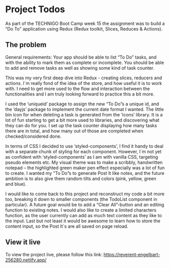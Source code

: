 # Project Todos

As part of the TECHNIGO Boot Camp week 15 the assignment was to build a “Do To” application using Redux (Redux toolkit, Slices, Reduces & Actions).

## The problem

General requirements: Your app should be able to list “To Do” tasks, and with the ability to mark them as complete or incomplete. You should be able to add and remove tasks as well as showing some kind of task counter.

This was my very first deep dive into Redux - creating slices, reducers and actions. I´m really fond of the idea of the store, and how useful it is to work with. I need to get more used to the flow and interaction between the functionalities and I am truly looking forward to practice this a bit more.

I used the ‘uniqueid’ package to assign the new “To Do”s a unique id, and the ‘dayjs’ package to implement the current date format I wanted. The little bin icon for when deleting a task is generated from the ‘icons’ library. It is a lot of fun starting to get a bit more used to libraries, and discovering what they can do for you. I set up the task counter displaying how many tasks there are in total, and how many out of those are completed when checked/considered done.

In terms of CSS I decided to use ‘styled-components’, I find it handy to deal with a separate chunk of styling for each component. However, I´m not yet as confident with ‘styled-components’ as I am with vanilla CSS, targeting pseudo elements etc. My visual theme was to make a scribbly, handwritten notepad – the highlighted green maker pen effect especially was a lot of fun to create. I wanted my “To Do”s to generate Post It like notes, and the future ambition is to also give them random tilts and colors (pink, yellow, green and blue).

I would like to come back to this project and reconstruct my code a bit more too, breaking it down to smaller components (the TodoList component in particular). A future goal would be to add a “Clear All”-button and an editing function to existing notes. I would also like to create a limited characters function, as the user currently can add as much text content as they like to the input. Last but not least it would be awesome to learn how to store the content input, so the Post It´s are all saved on page reload.

## View it live

To view the project live, please follow this link: https://reverent-engelbart-256280.netlify.app/

